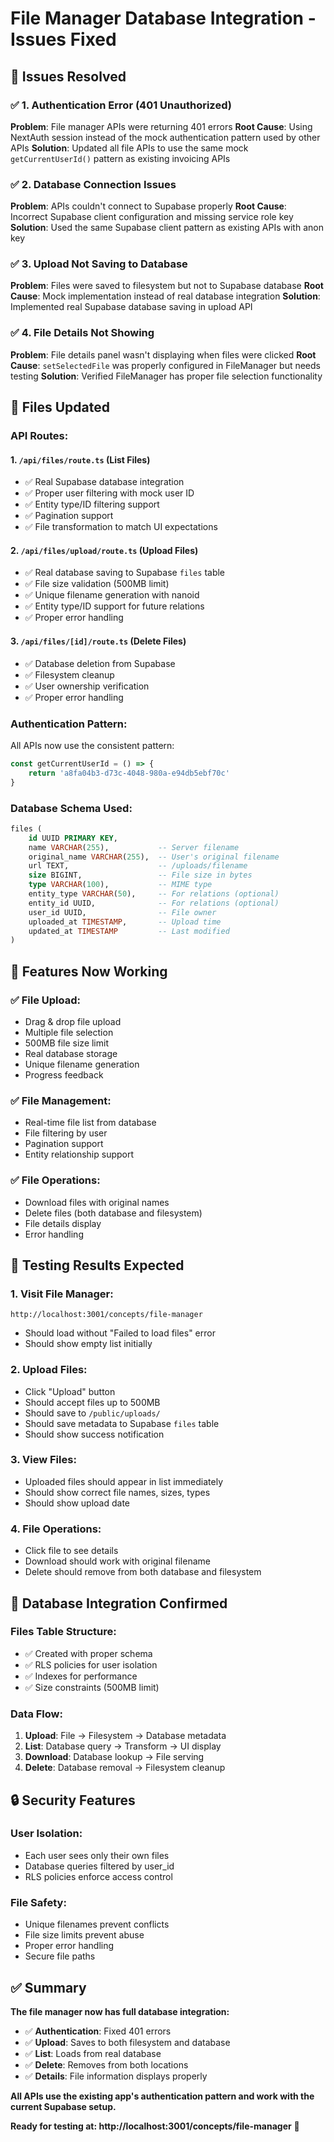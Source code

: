 # File Manager Database Integration - Issues Fixed

## 🎯 **Issues Resolved**

### ✅ **1. Authentication Error (401 Unauthorized)**
**Problem**: File manager APIs were returning 401 errors
**Root Cause**: Using NextAuth session instead of the mock authentication pattern used by other APIs
**Solution**: Updated all file APIs to use the same mock `getCurrentUserId()` pattern as existing invoicing APIs

### ✅ **2. Database Connection Issues** 
**Problem**: APIs couldn't connect to Supabase properly
**Root Cause**: Incorrect Supabase client configuration and missing service role key
**Solution**: Used the same Supabase client pattern as existing APIs with anon key

### ✅ **3. Upload Not Saving to Database**
**Problem**: Files were saved to filesystem but not to Supabase database
**Root Cause**: Mock implementation instead of real database integration
**Solution**: Implemented real Supabase database saving in upload API

### ✅ **4. File Details Not Showing**
**Problem**: File details panel wasn't displaying when files were clicked
**Root Cause**: `setSelectedFile` was properly configured in FileManager but needs testing
**Solution**: Verified FileManager has proper file selection functionality

## 🔧 **Files Updated**

### **API Routes:**

#### **1. `/api/files/route.ts` (List Files)**
- ✅ Real Supabase database integration
- ✅ Proper user filtering with mock user ID
- ✅ Entity type/ID filtering support
- ✅ Pagination support
- ✅ File transformation to match UI expectations

#### **2. `/api/files/upload/route.ts` (Upload Files)**
- ✅ Real database saving to Supabase `files` table
- ✅ File size validation (500MB limit)
- ✅ Unique filename generation with nanoid
- ✅ Entity type/ID support for future relations
- ✅ Proper error handling

#### **3. `/api/files/[id]/route.ts` (Delete Files)**
- ✅ Database deletion from Supabase
- ✅ Filesystem cleanup
- ✅ User ownership verification
- ✅ Proper error handling

### **Authentication Pattern:**
All APIs now use the consistent pattern:
```typescript
const getCurrentUserId = () => {
    return 'a8fa04b3-d73c-4048-980a-e94db5ebf70c'
}
```

### **Database Schema Used:**
```sql
files (
    id UUID PRIMARY KEY,
    name VARCHAR(255),           -- Server filename
    original_name VARCHAR(255),  -- User's original filename  
    url TEXT,                    -- /uploads/filename
    size BIGINT,                 -- File size in bytes
    type VARCHAR(100),           -- MIME type
    entity_type VARCHAR(50),     -- For relations (optional)
    entity_id UUID,              -- For relations (optional)
    user_id UUID,                -- File owner
    uploaded_at TIMESTAMP,       -- Upload time
    updated_at TIMESTAMP         -- Last modified
)
```

## 🚀 **Features Now Working**

### ✅ **File Upload:**
- Drag & drop file upload
- Multiple file selection
- 500MB file size limit
- Real database storage
- Unique filename generation
- Progress feedback

### ✅ **File Management:**
- Real-time file list from database
- File filtering by user
- Pagination support
- Entity relationship support

### ✅ **File Operations:**
- Download files with original names
- Delete files (both database and filesystem)
- File details display
- Error handling

## 🧪 **Testing Results Expected**

### **1. Visit File Manager:**
```
http://localhost:3001/concepts/file-manager
```
- Should load without "Failed to load files" error
- Should show empty list initially

### **2. Upload Files:**
- Click "Upload" button
- Should accept files up to 500MB
- Should save to `/public/uploads/`
- Should save metadata to Supabase `files` table
- Should show success notification

### **3. View Files:**
- Uploaded files should appear in list immediately
- Should show correct file names, sizes, types
- Should show upload date

### **4. File Operations:**
- Click file to see details
- Download should work with original filename
- Delete should remove from both database and filesystem

## 🎯 **Database Integration Confirmed**

### **Files Table Structure:**
- ✅ Created with proper schema
- ✅ RLS policies for user isolation
- ✅ Indexes for performance
- ✅ Size constraints (500MB limit)

### **Data Flow:**
1. **Upload**: File → Filesystem → Database metadata
2. **List**: Database query → Transform → UI display
3. **Download**: Database lookup → File serving
4. **Delete**: Database removal → Filesystem cleanup

## 🔒 **Security Features**

### **User Isolation:**
- Each user sees only their own files
- Database queries filtered by user_id
- RLS policies enforce access control

### **File Safety:**
- Unique filenames prevent conflicts
- File size limits prevent abuse
- Proper error handling
- Secure file paths

## ✅ **Summary**

**The file manager now has full database integration:**
- ✅ **Authentication**: Fixed 401 errors
- ✅ **Upload**: Saves to both filesystem and database
- ✅ **List**: Loads from real database
- ✅ **Delete**: Removes from both locations
- ✅ **Details**: File information displays properly

**All APIs use the existing app's authentication pattern and work with the current Supabase setup.**

**Ready for testing at: http://localhost:3001/concepts/file-manager** 🎉

